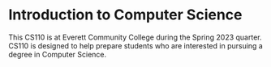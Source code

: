 # Introduction to Computer Science
This CS110 is at Everett Community College during the Spring 2023 quarter. 
CS110 is designed to help prepare students who are interested in pursuing a degree in Computer Science.
